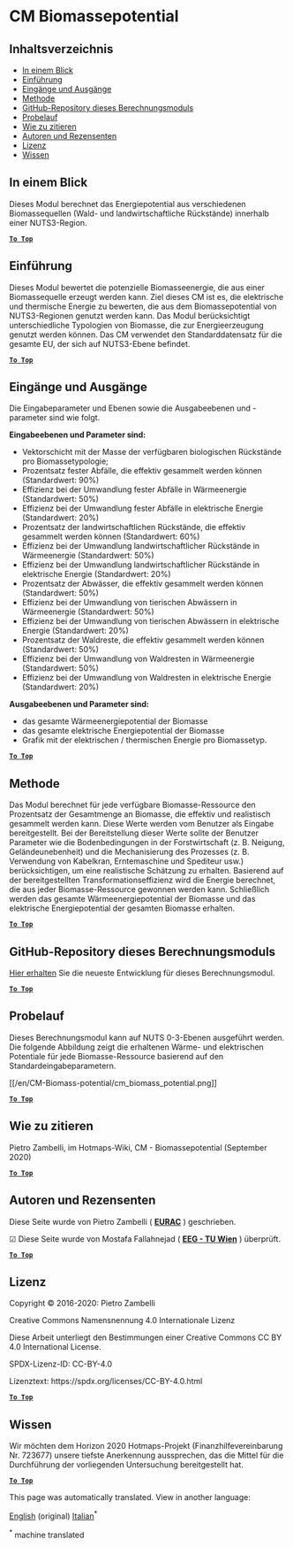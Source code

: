 <h1> <a class="anchor" id="cm-biomass-potential" href="#cm-biomass-potential"><i class="fa fa-link"></i></a> CM Biomassepotential </h1><h2> <a class="anchor" id="table-of-contents" href="#table-of-contents"><i class="fa fa-link"></i></a> Inhaltsverzeichnis </h2><ul><li> <a href="#in-a-glance">In einem Blick</a> </li><li> <a href="#introduction">Einführung</a> </li><li> <a href="#inputs-and-outputs">Eingänge und Ausgänge</a> </li><li> <a href="#method">Methode</a> </li><li> <a href="#github-repository-of-this-calculation-module">GitHub-Repository dieses Berechnungsmoduls</a> </li><li> <a href="#sample-run">Probelauf</a> </li><li> <a href="#how-to-cite">Wie zu zitieren</a> </li><li> <a href="#authors-and-reviewers">Autoren und Rezensenten</a> </li><li> <a href="#license">Lizenz</a> </li><li> <a href="#acknowledgement">Wissen</a> </li></ul><h2> <a class="anchor" id="in-a-glance" href="#in-a-glance"><i class="fa fa-link"></i></a> In einem Blick </h2><p> Dieses Modul berechnet das Energiepotential aus verschiedenen Biomassequellen (Wald- und landwirtschaftliche Rückstände) innerhalb einer NUTS3-Region. </p><p> <a href="#table-of-contents"><strong><code>To Top</code></strong></a> </p> <h2> <a class="anchor" id="introduction" href="#introduction"><i class="fa fa-link"></i></a> Einführung </h2><p> Dieses Modul bewertet die potenzielle Biomasseenergie, die aus einer Biomassequelle erzeugt werden kann. Ziel dieses CM ist es, die elektrische und thermische Energie zu bewerten, die aus dem Biomassepotential von NUTS3-Regionen genutzt werden kann. Das Modul berücksichtigt unterschiedliche Typologien von Biomasse, die zur Energieerzeugung genutzt werden können. Das CM verwendet den Standarddatensatz für die gesamte EU, der sich auf NUTS3-Ebene befindet. </p><p> <a href="#table-of-contents"><strong><code>To Top</code></strong></a> </p> <h2> <a class="anchor" id="inputs-and-outputs" href="#inputs-and-outputs"><i class="fa fa-link"></i></a> Eingänge und Ausgänge </h2><p> Die Eingabeparameter und Ebenen sowie die Ausgabeebenen und -parameter sind wie folgt. </p><p> <strong>Eingabeebenen und Parameter sind:</strong> </p><ul><li> Vektorschicht mit der Masse der verfügbaren biologischen Rückstände pro Biomassetypologie; </li><li> Prozentsatz fester Abfälle, die effektiv gesammelt werden können (Standardwert: 90%) </li><li> Effizienz bei der Umwandlung fester Abfälle in Wärmeenergie (Standardwert: 50%) </li><li> Effizienz bei der Umwandlung fester Abfälle in elektrische Energie (Standardwert: 20%) </li><li> Prozentsatz der landwirtschaftlichen Rückstände, die effektiv gesammelt werden können (Standardwert: 60%) </li><li> Effizienz bei der Umwandlung landwirtschaftlicher Rückstände in Wärmeenergie (Standardwert: 50%) </li><li> Effizienz bei der Umwandlung landwirtschaftlicher Rückstände in elektrische Energie (Standardwert: 20%) </li><li> Prozentsatz der Abwässer, die effektiv gesammelt werden können (Standardwert: 50%) </li><li> Effizienz bei der Umwandlung von tierischen Abwässern in Wärmeenergie (Standardwert: 50%) </li><li> Effizienz bei der Umwandlung von tierischen Abwässern in elektrische Energie (Standardwert: 20%) </li><li> Prozentsatz der Waldreste, die effektiv gesammelt werden können (Standardwert: 50%) </li><li> Effizienz bei der Umwandlung von Waldresten in Wärmeenergie (Standardwert: 50%) </li><li> Effizienz bei der Umwandlung von Waldresten in elektrische Energie (Standardwert: 20%) </li></ul><p> <strong>Ausgabeebenen und Parameter sind:</strong> </p><ul><li> das gesamte Wärmeenergiepotential der Biomasse </li><li> das gesamte elektrische Energiepotential der Biomasse </li><li> Grafik mit der elektrischen / thermischen Energie pro Biomassetyp. </li></ul><p> <a href="#table-of-contents"><strong><code>To Top</code></strong></a> </p> <h2> <a class="anchor" id="method" href="#method"><i class="fa fa-link"></i></a> Methode </h2><p> Das Modul berechnet für jede verfügbare Biomasse-Ressource den Prozentsatz der Gesamtmenge an Biomasse, die effektiv und realistisch gesammelt werden kann. Diese Werte werden vom Benutzer als Eingabe bereitgestellt. Bei der Bereitstellung dieser Werte sollte der Benutzer Parameter wie die Bodenbedingungen in der Forstwirtschaft (z. B. Neigung, Geländeunebenheit) und die Mechanisierung des Prozesses (z. B. Verwendung von Kabelkran, Erntemaschine und Spediteur usw.) berücksichtigen, um eine realistische Schätzung zu erhalten. Basierend auf der bereitgestellten Transformationseffizienz wird die Energie berechnet, die aus jeder Biomasse-Ressource gewonnen werden kann. Schließlich werden das gesamte Wärmeenergiepotential der Biomasse und das elektrische Energiepotential der gesamten Biomasse erhalten. </p><p> <a href="#table-of-contents"><strong><code>To Top</code></strong></a> </p> <h2> <a class="anchor" id="github-repository-of-this-calculation-module" href="#github-repository-of-this-calculation-module"><i class="fa fa-link"></i></a> GitHub-Repository dieses Berechnungsmoduls </h2><p> <a href="https://github.com/HotMaps/biomass_potential">Hier erhalten</a> Sie die neueste Entwicklung für dieses Berechnungsmodul. </p><p> <a href="#table-of-contents"><strong><code>To Top</code></strong></a> </p> <h2> <a class="anchor" id="sample-run" href="#sample-run"><i class="fa fa-link"></i></a> Probelauf </h2><p> Dieses Berechnungsmodul kann auf NUTS 0-3-Ebenen ausgeführt werden. Die folgende Abbildung zeigt die erhaltenen Wärme- und elektrischen Potentiale für jede Biomasse-Ressource basierend auf den Standardeingabeparametern. </p><p> [[/en/CM-Biomass-potential/cm_biomass_potential.png]] </p><p> <a href="#table-of-contents"><strong><code>To Top</code></strong></a> </p> <h2> <a class="anchor" id="how-to-cite" href="#how-to-cite"><i class="fa fa-link"></i></a> Wie zu zitieren </h2><p> Pietro Zambelli, im Hotmaps-Wiki, CM - Biomassepotential (September 2020) </p><p> <a href="#table-of-contents"><strong><code>To Top</code></strong></a> </p> <h2> <a class="anchor" id="authors-and-reviewers" href="#authors-and-reviewers"><i class="fa fa-link"></i></a> Autoren und Rezensenten </h2><p> Diese Seite wurde von Pietro Zambelli ( <strong><a href="http://www.eurac.edu">EURAC</a></strong> ) geschrieben. </p><p> ☑ Diese Seite wurde von Mostafa Fallahnejad ( <strong><a href="https://eeg.tuwien.ac.at/">EEG - TU Wien</a></strong> ) überprüft. </p><p> <a href="#table-of-contents"><strong><code>To Top</code></strong></a> </p> <h2> <a class="anchor" id="license" href="#license"><i class="fa fa-link"></i></a> Lizenz </h2><p> Copyright © 2016-2020: Pietro Zambelli </p><p> Creative Commons Namensnennung 4.0 Internationale Lizenz </p><p> Diese Arbeit unterliegt den Bestimmungen einer Creative Commons CC BY 4.0 International License. </p><p> SPDX-Lizenz-ID: CC-BY-4.0 </p><p> Lizenztext: https://spdx.org/licenses/CC-BY-4.0.html </p><p> <a href="#table-of-contents"><strong><code>To Top</code></strong></a> </p> <h2> <a class="anchor" id="acknowledgement" href="#acknowledgement"><i class="fa fa-link"></i></a> Wissen </h2><p> Wir möchten dem Horizon 2020 Hotmaps-Projekt (Finanzhilfevereinbarung Nr. 723677) unsere tiefste Anerkennung aussprechen, das die Mittel für die Durchführung der vorliegenden Untersuchung bereitgestellt hat. </p><p> <a href="#table-of-contents"><strong><code>To Top</code></strong></a> </p>


<!--- THIS IS A SUPER UNIQUE IDENTIFIER -->

This page was automatically translated. View in another language:

[English](../en/CM-Biomass-potential) (original)  [Italian](../it/CM-Biomass-potential)<sup>\*</sup> 

<sup>\*</sup> machine translated
